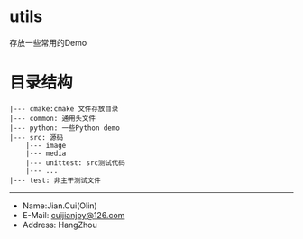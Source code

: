 # utils

存放一些常用的Demo

# 目录结构

```
|--- cmake:cmake 文件存放目录
|--- common: 通用头文件
|--- python: 一些Python demo
|--- src: 源码
    |--- image
    |--- media
    |--- unittest: src测试代码
    |--- ...
|--- test: 非主干测试文件
```

---

- Name:Jian.Cui(Olin)
- E-Mail: cuijianjoy@126.com
- Address: HangZhou